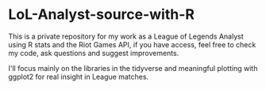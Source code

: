# LoL-Analyst-source-with-R 
This is a private repository for my work as a League of Legends Analyst using R stats and the Riot Games API, if you have access, feel free to check my code, ask questions and suggest improvements.

I'll focus mainly on the libraries in the tidyverse and meaningful plotting with ggplot2 for real insight in League matches.

